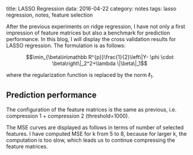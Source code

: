 title: LASSO Regression
data: 2016-04-22
category: notes
tags: lasso regression, notes, feature selection

After the previous experiments on ridge regression, I have not only a first impression of feature matrices but also a benchmark for prediction performance. In this blog, I will display the cross validation results for LASSO regression. The formulation is as follows:

$$\min_{\beta\in\mathbb R^{p}}\frac{1}{2}\left\|Y- \phi \cdot \beta\right\|_2^2+\lambda \|\beta\|_1$$

where the regularization function is replaced by the norm $\ell_1$.

## Prediction performance
The configuration of the feature matrices is the same as previous, i.e. compression 1 + compression 2 (threshold=1000).

The MSE curves are displayed as follows in terms of number of selected features. I have computed MSE for k from 5 to 8, because for larger k, the computation is too slow, which leads us to continue compressing the feature matrices.
